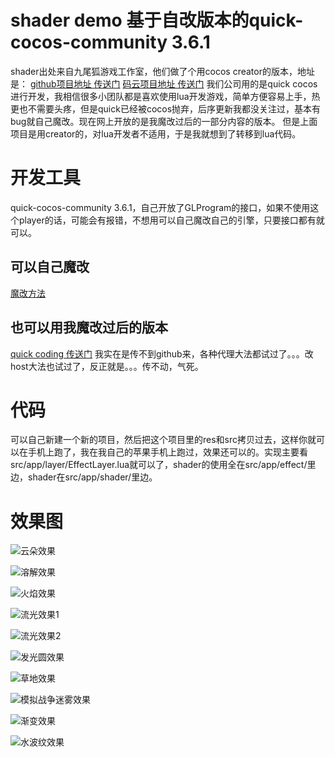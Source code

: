 # shader demo 基于自改版本的quick-cocos-community 3.6.1
shader出处来自九尾狐游戏工作室，他们做了个用cocos creator的版本，地址是：
[github项目地址 传送门](https://github.com/fylz1125/ShaderDemos)
[码云项目地址 传送门](https://gitee.com/darkmoon/ShaderDemos)
我们公司用的是quick cocos进行开发，我相信很多小团队都是喜欢使用lua开发游戏，简单方便容易上手，热更也不需要头疼，但是quick已经被cocos抛弃，后序更新我都没关注过，基本有bug就自己魔改。现在网上开放的是我魔改过后的一部分内容的版本。
但是上面项目是用creator的，对lua开发者不适用，于是我就想到了转移到lua代码。

# 开发工具
quick-cocos-community 3.6.1，自己开放了GLProgram的接口，如果不使用这个player的话，可能会有报错，不想用可以自己魔改自己的引擎，只要接口都有就可以。
## 可以自己魔改
[魔改方法](http://xianwx.xyz/2018/08/22/quick-cocos-GLProgram/)

## 也可以用我魔改过后的版本
[quick coding 传送门](https://coding.net/u/xianwx/p/my_quick_3.6/git)
我实在是传不到github来，各种代理大法都试过了。。。改host大法也试过了，反正就是。。。传不动，气死。

# 代码
可以自己新建一个新的项目，然后把这个项目里的res和src拷贝过去，这样你就可以在手机上跑了，我在我自己的苹果手机上跑过，效果还可以的。实现主要看src/app/layer/EffectLayer.lua就可以了，shader的使用全在src/app/effect/里边，shader在src/app/shader/里边。

# 效果图
![云朵效果](screenshots/cloud.gif)

![溶解效果](screenshots/dissolve.gif)

![火焰效果](screenshots/flame.gif)

![流光效果1](screenshots/fluxay_1.gif)

![流光效果2](screenshots/fluxay_2.gif)

![发光圆效果](screenshots/glow_circle.gif)

![草地效果](screenshots/grassy.gif)

![模拟战争迷雾效果](screenshots/search_light.gif)

![渐变效果](screenshots/transfer.gif)

![水波纹效果](screenshots/water_wave.gif)
